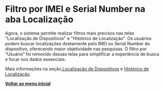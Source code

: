 # Filtro por IMEI e Serial Number na aba Localização

Agora, o sistema permite realizar filtros mais precisos nas telas "Localização de Dispositivos" e "Histórico de Localização". Os usuários podem buscar localizações diretamente pelo IMEI ou Serial Number do dispositivo, oferecendo maior objetividade nas pesquisas. O filtro por “Usuário” foi removido dessas telas para simplificar a experiência de busca e focar nos dados essenciais.&#x20;

Mais informações na seção[ Localização de Dispositivos](../../portal/localizacao/localizacao-de-dispositivos.md) e [Histórico de Localização](../../portal/localizacao/historico-de-localizacao.md).

[**Voltar ao menu inicial**](./)
